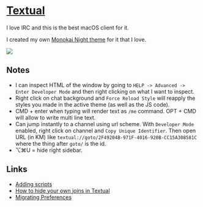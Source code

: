 # [Textual](https://www.codeux.com/textual/)

I love IRC and this is the best macOS client for it.

I created my own [Monokai Night theme](https://github.com/nikitavoloboev/my-mac-os/tree/master/textual#readme) for it that I love.

![](https://i.imgur.com/Lpozk8X.png)

## Notes

- I can inspect HTML of the window by going to `HELP -> Advanced -> Enter Developer Mode` and then right clicking on what I want to inspect.
- Right click on chat background and `Force Reload Style` will reapply the styles you made in the active theme (as well as the JS code).
- CMD + enter when typing will render text as `/me` command. OPT + CMD will allow to write multi line text.
- Can jump instantly to a channel using url scheme. With `Developer Mode` enabled, right click on channel and `Copy Unique Identifier`. Then open URL (in KM) like `textual://goto/2F49204B-971F-4016-920B-CC15A308581C` where the thing after `goto/` is the id.
- ⌥⌘U = hide right sidebar.

## Links

- [Adding scripts](https://help.codeux.com/textual/Writing-Scripts.kb)
- [How to hide your own joins in Textual](https://blog.jay2k1.com/2016/11/12/how-to-hide-your-own-joins-in-textual/)
- [Migrating Preferences](https://help.codeux.com/textual/Migrating-Preferences.kb)
